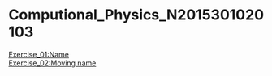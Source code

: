# Computional_Physics_N2015301020103
[Exercise_01:Name](./temp.py)   
[Exercise_02:Moving name](./EXERCISE/temp2.py)
